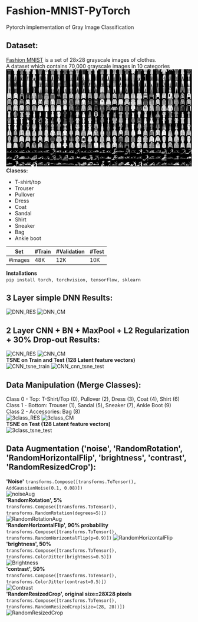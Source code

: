 # Fashion-MNIST-PyTorch
Pytorch implementation of Gray Image Classification 


## Dataset:
[Fashion MNIST](https://www.kaggle.com/datasets/zalando-research/fashionmnist)
is a set of 28x28 grayscale images of clothes.  
A dataset which contains 70,000 grayscale images in 10 categories  
![Data](./images/fashion-mnist.png)  
**Clasess:**    
- T-shirt/top
- Trouser
- Pullover
- Dress
- Coat
- Sandal
- Shirt
- Sneaker
- Bag
- Ankle boot  

Set | #Train | #Validation | #Test |
--- | --- | --- | --- |
#images | 48K | 12K | 10K |  

**Installations**  
```pip install torch, torchvision, tensorflow, sklearn```  
## 3 Layer simple DNN Results:
![DNN_RES](./images/DNN.jpg) ![DNN_CM](./images/DNN_cm.jpg)  

## 2 Layer CNN + BN + MaxPool + L2 Regularization + 30% Drop-out Results:
![CNN_RES](./images/cnn_res.jpg) ![CNN_CM](./images/cnn_cm.jpg)   
**TSNE on Train and Test (128 Latent feature vectors)**  
![CNN_tsne_train](./images/cnn_tsne_train.jpg) ![CNN_cnn_tsne_test](./images/cnn_tsne_test.jpg)  
## Data Manipulation (Merge Classes):
Class 0 - Top: T-Shirt/Top (0), Pullover (2), Dress (3), Coat (4), Shirt (6)  
Class 1 - Bottom: Trouser (1), Sandal (5), Sneaker (7), Ankle Boot (9)  
Class 2 - Accessories: Bag (8)  
![3class_RES](./images/3class_res.png) ![3class_CM](./images/3class_cm.png)   
**TSNE on Test (128 Latent feature vectors)**  
![3class_tsne_test](./images/3class_tsne_test.png)   
## Data Augmentation ('noise', 'RandomRotation', 'RandomHorizontalFlip', 'brightness', 'contrast', 'RandomResizedCrop'):  
 
**'Noise'**
```transforms.Compose([transforms.ToTensor(), AddGaussianNoise(0.1, 0.08)])```  
![noiseAug](./images/noise.png)  
**'RandomRotation', 5%**  
```transforms.Compose([transforms.ToTensor(), transforms.RandomRotation(degrees=5)])```  
![RandomRotationAug](./images/random_rotation.png)  
**'RandomHorizontalFlip', 90% probability**  
```transforms.Compose([transforms.ToTensor(), transforms.RandomHorizontalFlip(p=0.9)])```
![RandomHorizontalFlip](./images/Random_horizontal_flip.png)  
**'brightness', 50%**  
```transforms.Compose([transforms.ToTensor(), transforms.ColorJitter(brightness=0.5)])```  
![Brightness](./images/brightness.png)  
**'contrast', 50%**  
```transforms.Compose([transforms.ToTensor(), transforms.ColorJitter(contrast=0.5)])```  
![Contrast](./images/contrast.png)   
**'RandomResizedCrop', original size=28X28 pixels**  
```transforms.Compose([transforms.ToTensor(), transforms.RandomResizedCrop(size=(28, 28))])```  
![RandomResizedCrop](./images/random_resized_crop.png)   

